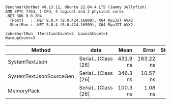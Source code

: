 ```

BenchmarkDotNet v0.13.12, Ubuntu 22.04.4 LTS (Jammy Jellyfish)
AMD EPYC 7763, 1 CPU, 4 logical and 2 physical cores
.NET SDK 8.0.204
  [Host]   : .NET 8.0.4 (8.0.424.16909), X64 RyuJIT AVX2
  ShortRun : .NET 8.0.4 (8.0.424.16909), X64 RyuJIT AVX2

Job=ShortRun  IterationCount=3  LaunchCount=1  
WarmupCount=3  

```
| Method                  | data                 | Mean     | Error     | StdDev  | Min      | Max      | Gen0   | Allocated |
|------------------------ |--------------------- |---------:|----------:|--------:|---------:|---------:|-------:|----------:|
| SystemTextJson          | Seria(...)Class [26] | 431.9 ns | 163.22 ns | 8.95 ns | 425.8 ns | 442.1 ns | 0.0038 |     328 B |
| SystemTextJsonSourceGen | Seria(...)Class [26] | 346.3 ns |  10.57 ns | 0.58 ns | 345.7 ns | 346.9 ns | 0.0043 |     368 B |
| MemoryPack              | Seria(...)Class [26] | 100.3 ns |   1.08 ns | 0.06 ns | 100.2 ns | 100.3 ns | 0.0014 |     128 B |
